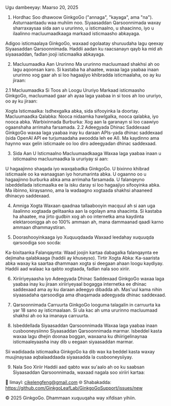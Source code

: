 Ugu dambeeyay: Maarso 20, 2025

1. Hordhac
Soo dhawoow GinkgoGo ("annaga", "kayaga", ama "na"). Asturnaantaadu waa muhiim noo. Siyaasaddan Qarsoonnimada waxay sharraxaysaa sida aan u ururinno, u isticmaalno, u shaacinno, iyo u ilaalinno macluumaadkaaga markaad isticmaasho abkayaga.

Adigoo isticmaalaya GinkgoGo, waxaad ogolaatay shuruudaha lagu qeexay Siyaasaddan Qarsoonnimada. Haddii aadan ku raacsanayn qayb ka mid ah siyaasaddan, fadlan jooji isticmaalka abkayaga.

2. Macluumaadka Aan Ururinno
Ma ururinno macluumaad shakhsi ah oo lagu aqoonsan karo. Si kastaba ha ahaatee, waxaa laga yaabaa inaan ururinno xog gaar ah si loo hagaajiyo khibradda isticmaalaha, oo ay ku jiraan:

2.1 Macluumaadka Si Toos ah Loogu Ururiyo
Markaad isticmaasho GinkgoGo, macluumaad gaar ah ayaa laga yaabaa in si toos ah loo ururiyo, oo ay ku jiraan:

Xogta Isticmaalka: Isdhexgalka abka, sida sifooyinka la doortay.
Macluumaadka Qalabka: Nooca nidaamka hawlgalka, nooca qalabka, iyo nooca abka.
Warbixinnada Burburka: Xog aan la garanayn si loo caawiyo ogaanshaha arrimaha farsamada.
2.2 Adeegyada Dhinac Saddexaad
GinkgoGo waxaa laga yaabaa inay ku daraan APIs-yada dhinac saddexaad (sida OpenAI API ee turjumaadaha awoodda leh ee AI). Ma kaydinno ama haynno wax gelin isticmaale oo loo diro adeegyadan dhinac saddexaad.

3. Sida Aan U Isticmaalno Macluumaadkaaga
Waxaa laga yaabaa inaan u isticmaalno macluumaadka la ururiyay si aan:

U hagaajinno shaqada iyo waxqabadka GinkgoGo.
U bixinno khibrad isticmaale oo ka wanaagsan iyo horumarinta abka.
U ogaanno oo u hagaajinno burburka abka ama arrimaha farsamada.
U falanqeyno isbeddellada isticmaalka ee la isku daray si loo hagaajiyo sifooyinka abka.
Ma iibinno, kiraysanno, ama la wadaagno xogtaada shakhsi ahaaneed dhinacyo saddexaad.

4. Amniga Xogta
Waxaan qaadnaa tallaabooyin macquul ah si aan uga ilaalinno xogtaada gelitaanka aan la ogolayn ama shaacinta. Si kastaba ha ahaatee, ma jirto gudbin xog ah oo internetka ama kaydinta elektaroonigga ah oo 100% ammaan ah, mana dammaanad qaadi karno ammaan dhammaystiran.

5. Doorashooyinkaaga iyo Xuquuqdaada
Waxaad leedahay xuquuqda qarsoodiga soo socda:

Ka-bixitaanka Falanqaynta: Waad joojin kartaa dabagalka falanqaynta ee dejimaha qalabkaaga (haddii ay khuseyso).
Tirtir Xogta Abka: Ka-saarista abka waxay ka saartaa dhammaan xogta si deegaan ahaan loogu kaydiyay.
Haddii aad walaac ka qabto xogtaada, fadlan nala soo xiriir.

6. Xiriiriyeyaasha iyo Adeegyada Dhinac Saddexaad
GinkgoGo waxaa laga yaabaa inay ku jiraan xiriiriyeyaal bogagga internetka ee dhinac saddexaad ama ay ku daraan adeegyo dibadda ah. Mas'uul kama nihin siyaasadaha qarsoodiga ama dhaqamada adeegyada dhinac saddexaad.

7. Qarsoonnimada Carruurta
GinkgoGo looguma talagalin in carruurta ka yar 18 sano ay isticmaalaan. Si ula kac ah uma ururinno macluumaad shakhsi ah oo ka imanaya carruurta.

8. Isbeddellada Siyaasaddan Qarsoonnimada
Waxaa laga yaabaa inaan cusbooneysiinno Siyaasaddan Qarsoonnimada marmar. Isbeddel kasta waxaa lagu dhejin doonaa boggan, waxaana ku dhiirigelinaynaa isticmaaleyaasha inay dib u eegaan siyaasaddan marmar.

Sii wadidaada isticmaalka GinkgoGo ka dib wax ka beddel kasta waxay muujinaysaa aqbalaaddaada siyaasadda la cusbooneysiiyay.

9. Nala Soo Xiriir
Haddii aad qabto wax su'aalo ah oo ku saabsan Siyaasaddan Qarsoonnimada, waxaad nagala soo xiriiri kartaa:

📧 Iimayl: cikelengfeng@gmail.com
🌐 Shabakadda: https://github.com/GinkgoLeafLab/GinkgoGoSupport/issues/new

© 2025 GinkgoGo. Dhammaan xuquuqaha way xifdisan yihiin.